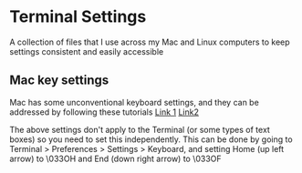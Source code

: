 # Terminal Settings

A collection of files that I use across my Mac and Linux computers to keep settings consistent and easily accessible

## Mac key settings
Mac has some unconventional keyboard settings, and they can be addressed by following these tutorials [Link 1](https://apple.stackexchange.com/questions/12997/can-home-and-end-keys-be-mapped-when-using-terminal) [Link2](http://apple.stackexchange.com/questions/16135/remap-home-and-end-to-beginning-and-end-of-line?answertab=votes#tab-top)

The above settings don't apply to the Terminal (or some types of text boxes) so you need to set this independently. This can be done by going to Terminal > Preferences > Settings > Keyboard, and setting Home (up left arrow) to \033OH and End (down right arrow) to \033OF
